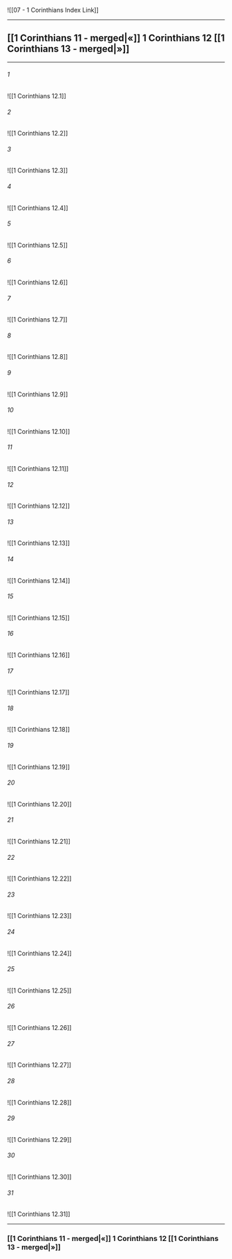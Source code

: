 ![[07 - 1 Corinthians Index Link]]

---
##  [[1 Corinthians 11 - merged|«]] 1 Corinthians 12 [[1 Corinthians 13 - merged|»]]

---

###### 1
![[1 Corinthians 12.1]] 

###### 2
![[1 Corinthians 12.2]] 

###### 3
![[1 Corinthians 12.3]] 

###### 4
![[1 Corinthians 12.4]]

###### 5 
![[1 Corinthians 12.5]] 

###### 6
![[1 Corinthians 12.6]] 

###### 7
![[1 Corinthians 12.7]] 

###### 8
![[1 Corinthians 12.8]] 

###### 9
![[1 Corinthians 12.9]] 

###### 10
![[1 Corinthians 12.10]] 

###### 11
![[1 Corinthians 12.11]] 

###### 12
![[1 Corinthians 12.12]]

###### 13
![[1 Corinthians 12.13]] 

###### 14
![[1 Corinthians 12.14]] 

###### 15
![[1 Corinthians 12.15]]

###### 16
![[1 Corinthians 12.16]] 

###### 17
![[1 Corinthians 12.17]]

###### 18
![[1 Corinthians 12.18]] 

###### 19
![[1 Corinthians 12.19]] 

###### 20
![[1 Corinthians 12.20]]

###### 21
![[1 Corinthians 12.21]] 

###### 22
![[1 Corinthians 12.22]] 

###### 23
![[1 Corinthians 12.23]]

###### 24
![[1 Corinthians 12.24]] 

###### 25
![[1 Corinthians 12.25]]

###### 26
![[1 Corinthians 12.26]] 

###### 27
![[1 Corinthians 12.27]] 

###### 28
![[1 Corinthians 12.28]]

###### 29
![[1 Corinthians 12.29]] 

###### 30
![[1 Corinthians 12.30]] 

###### 31
![[1 Corinthians 12.31]] 


---
###  [[1 Corinthians 11 - merged|«]] 1 Corinthians 12 [[1 Corinthians 13 - merged|»]]
